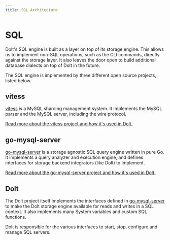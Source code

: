 ```yaml
---
title: SQL Architecture
---
```


# SQL

Dolt's SQL engine is built as a layer on top of its storage engine. This allows us to implement non-SQL operations, such as the CLI commands, directly against the storage layer. It also leaves the door open to build additional database dialects on top of Dolt in the future.

The SQL engine is implemented by three different open source projects, listed below.

## vitess

[vitess](https://github.com/dolthub/vitess) is a MySQL sharding management system. It implements the MySQL parser and the MySQL server, including the wire protocol.

[Read more about the vitess project and how it's used in Dolt.](vitess.md)

## go-mysql-server

[go-mysql-server](https://github.com/dolthub/go-mysql-server) is a storage agnostic SQL query engine written in pure Go. It implements a query analyzer and execution engine, and defines interfaces for storage backend integrators (like Dolt) to implement.

[Read more about the go-mysql-server project and how it's used in Dolt.](go-mysql-server.md)

## Dolt

The Dolt project itself implements the interfaces defined in [go-mysql-server](https://github.com/dolthub/go-mysql-server) to make the Dolt storage engine available for reads and writes in a SQL context. It also implements many System variables and custom SQL functions.

Dolt is responsible for the various interfaces to start, stop, configure and manage SQL servers.
